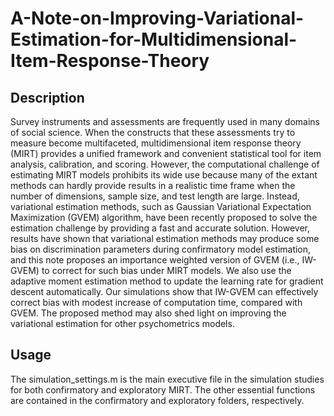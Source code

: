 # A-Note-on-Improving-Variational-Estimation-for-Multidimensional-Item-Response-Theory

## Description 

Survey instruments and assessments are frequently used in many domains of social science. When the constructs that these assessments try to measure become multifaceted, multidimensional item response theory (MIRT) provides a unified framework and convenient statistical tool for item analysis, calibration, and scoring. However, the computational challenge of estimating MIRT models prohibits its wide use because many of the extant methods can hardly provide results in a realistic time frame when the number of dimensions, sample size, and test length are large. Instead, variational estimation methods, such as Gaussian Variational Expectation Maximization (GVEM) algorithm, have been recently proposed to solve the estimation challenge by providing a fast and accurate solution. However, results have shown that variational estimation methods may produce some bias on discrimination parameters during confirmatory model estimation, and this note proposes an importance weighted version of GVEM (i.e., IW-GVEM) to correct for such bias under MIRT models. We also use the adaptive moment estimation method to update the learning rate for gradient descent automatically. Our simulations show that IW-GVEM can effectively correct bias with  modest increase of computation time, compared with GVEM.  The proposed method may also shed light on improving the variational estimation for other psychometrics models.

## Usage
The simulation_settings.m is the main executive file in the simulation studies for both confirmatory and exploratory MIRT. The other essential functions are contained in the confirmatory and exploratory folders, respectively.  
